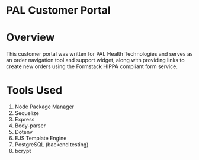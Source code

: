 # PAL Customer Portal

# Overview

This customer portal was written for PAL Health Technologies and serves as an order navigation tool and support widget, along with providing links to create new orders using the Formstack HIPPA compliant form service.

# Tools Used 

1. Node Package Manager
2. Sequelize
3. Express
4. Body-parser
5. Dotenv
6. EJS Template Engine
7. PostgreSQL (backend testing)
8. bcrypt


